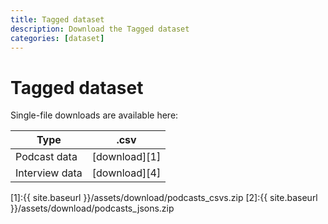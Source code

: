 ```yaml
---
title: Tagged dataset
description: Download the Tagged dataset
categories: [dataset]
---
```


# Tagged dataset

Single-file downloads are available here:


| Type             | .csv          | 
| -----------      | -----------   |
| Podcast data     | [download][1] |
| Interview data   | [download][4]  |

[1]:{{ site.baseurl }}/assets/download/podcasts_csvs.zip
[2]:{{ site.baseurl }}/assets/download/podcasts_jsons.zip
